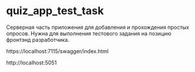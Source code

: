 # quiz_app_test_task
Серверная часть приложения для добавления и прохождения простых опросов. Нужна для выполнения тестового задания на позицию фронтэнд разработчика.


https://localhost:7115/swagger/index.html


http://localhost:5051
